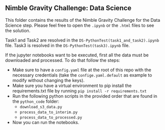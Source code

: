 Nimble Gravity Challenge: Data Science
--------------

This folder contains the results of the Nimble Gravity Challenge for the Data Science step.
Please feel free to open the `.ipynb` or the `.html` files to see the solution. 

Task1 and Task2 are resolved in the `DS-PythonTest(task1_and_task2).ipynb` file.
Task3 is resolved in the `DS-PythonTest(task3).ipynb` file.

If the jupyter notebooks want to be executed, first all the data must be downloaded and processed.
To do that follow the steps:

- Make sure to have a `config.yaml` file at the root of this repo with 
the necessary credentials (take the `confige.yaml.default` as example to modify without changing the keys).
- Make sure you have a virtual environment to pip install the requirements.txt file by running `pip install -r requirements.txt`
- Run the following python scripts in the provided order that are found in the `python_code` folder:
  - `download_s3_data.py`
  - `process_data_to_interim.py`
  - `process_data_to_processed.py`
- Now you can run the notebooks.